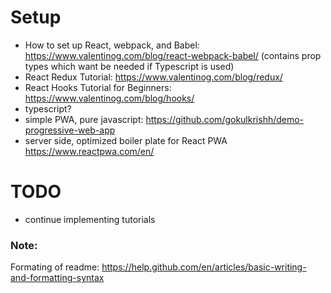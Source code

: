 # Setup

- How to set up React, webpack, and Babel: https://www.valentinog.com/blog/react-webpack-babel/ (contains prop types which want be needed if Typescript is used)
- React Redux Tutorial: https://www.valentinog.com/blog/redux/
- React Hooks Tutorial for Beginners: https://www.valentinog.com/blog/hooks/
- typescript?
- simple PWA, pure javascript: https://github.com/gokulkrishh/demo-progressive-web-app
- server side, optimized boiler plate for React PWA https://www.reactpwa.com/en/ 

# TODO

- continue implementing tutorials


### Note:

Formating of readme: https://help.github.com/en/articles/basic-writing-and-formatting-syntax
